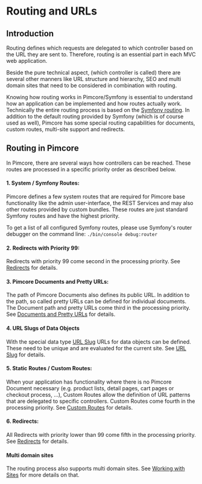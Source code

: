 # Routing and URLs 

## Introduction
Routing defines which requests are delegated to which controller based on the URL they are sent to. Therefore, routing
 is an essential part in each MVC web application. 
 
Beside the pure technical aspect, (which controller is called) there are several other manners like 
 URL structure and hierarchy, SEO and multi domain sites that need to be considered in combination with routing.
   
Knowing how routing works in Pimcore/Symfony is essential to understand how an application can be implemented and how 
 routes actually work. Technically the entire routing process is based on the [Symfony routing](http://symfony.com/doc/5.2/routing.html). 
In addition to the default routing provided by Symfony (which is of course used as well), Pimcore has some special
routing capabilities for documents, custom routes, multi-site support and redirects. 
 
## Routing in Pimcore
In Pimcore, there are several ways how controllers can be reached. These routes are processed in a specific priority 
order as described below. 

#### 1. System / Symfony Routes:
Pimcore defines a few system routes that are required for Pimcore base functionality like the admin user-interface, the REST
Services and may also other routes provided by custom bundles. These routes are just standard Symfony routes and have the highest 
priority. 

To get a list of all configured Symfony routes, please use Symfony's router debugger on the command line: 
`./bin/console debug:router`
   
#### 2. Redirects with Priority 99:  
Redirects with priority 99 come second in the processing priority. See [Redirects](./04_Redirects.md) for details. 
   
#### 3. Pimcore Documents and Pretty URLs:
The path of Pimcore Documents also defines its public URL. In addition to the path, so called pretty URLs can be defined for
 individual documents. The Document path and pretty URLs come third in the processing priority. 
 See [Documents and Pretty URLs](./00_Documents_and_Pretty_URLs.md) for details. 


#### 4. URL Slugs of Data Objects 
With the special data type [URL Slug](../../05_Objects/01_Object_Classes/01_Data_Types/65_Others.md#page_URL-Slug-experimental) URLs for data objects can be defined. These need to be unique and are evaluated for the current site. See [URL Slug](../../05_Objects/01_Object_Classes/01_Data_Types/65_Others.md#page_URL-Slug-experimental) for details.


#### 5. Static Routes / Custom Routes: 
When your application has functionality where there is no Pimcore Document necessary (e.g. product lists, detail pages, 
 cart pages or checkout process, ...), Custom Routes allow the definition of URL patterns that are delegated to specific
 controllers. Custom Routes come fourth in the processing priority. See [Custom Routes](./02_Custom_Routes.md) for details.


#### 6. Redirects: 
All Redirects with priority lower than 99 come fifth in the processing priority. 
See [Redirects](./04_Redirects.md) for details. 


#### Multi domain sites
The routing process also supports multi domain sites. 
See [Working with Sites](./08_Working_with_Sites.md) for more details on that. 

